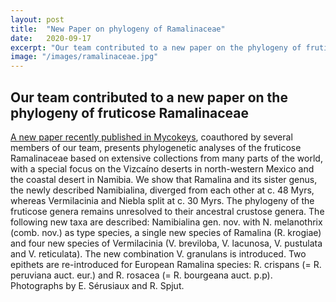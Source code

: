 ```yaml
---
layout: post
title:  "New Paper on phylogeny of Ramalinaceae"
date:   2020-09-17
excerpt: "Our team contributed to a new paper on the phylogeny of fruticose Ramalinaceae" 
image: "/images/ramalinaceae.jpg"
---
```


## Our team contributed to a new paper on the phylogeny of fruticose Ramalinaceae
<a href="https://mycokeys.pensoft.net/article/47287/">A new paper recently published in Mycokeys</a>, coauthored by several members of our team, 
presents phylogenetic analyses of the fruticose Ramalinaceae based on extensive collections from many parts of the world, with a special focus on the Vizcaíno deserts in north-western Mexico and the coastal desert in Namibia.
We show that Ramalina and its sister genus, the newly described Namibialina, diverged from each other at c. 48 Myrs, whereas Vermilacinia and Niebla split at c. 30 Myrs. The phylogeny of the fruticose genera remains unresolved to their ancestral crustose genera.
The following new taxa are described: Namibialina gen. nov. with N. melanothrix (comb. nov.) as type species, a single new species of Ramalina (R. krogiae) and four new species of Vermilacinia (V. breviloba, V. lacunosa, V. pustulata and V. reticulata). The new combination V. granulans is introduced. Two epithets are re-introduced for European Ramalina species: R. crispans (= R. peruviana auct. eur.) and R. rosacea (= R. bourgeana auct. p.p). 
Photographs by E. Sérusiaux and R. Spjut.
